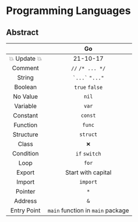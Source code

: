 Programming Languages
=====================

Abstract
--------
|               | Go                                |
|:-------------:|:---------------------------------:|
| 💥 Update 💥 | 21-10-17                          |
| Comment       | `//` `/* ... */`                  |
| String        | `` `...` `` `"..."`               |
| Boolean       | `true` `false`                    |
| No Value      | `nil`                             |
| Variable      | `var`                             |
| Constant      | `const`                           |
| Function      | `func`                            |
| Structure     | `struct`                          |
| Class         | `❌`                             |
| Condition     | `if` `switch`                     |
| Loop          | `for`                             |
| Export        | Start with capital                |
| Import        | `import`                          |
| Pointer       | `*`                               |
| Address       | `&`                               |
| Entry Point   | `main` function in `main` package |